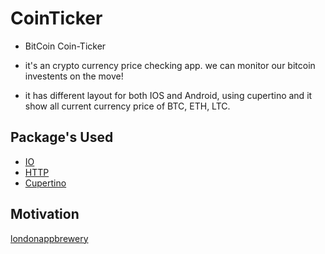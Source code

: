 # CoinTicker 

- BitCoin Coin-Ticker

- it's an crypto currency price checking app. we can monitor our bitcoin investents on the move!
- it has different layout for both IOS and Android, using cupertino and it show all current currency price of BTC, ETH, LTC.

## Package's Used 

- [IO](https://api.flutter.dev/flutter/dart-io/dart-io-library.html)
- [HTTP](https://pub.dev/packages/http)
- [Cupertino](https://docs.flutter.dev/development/ui/widgets/cupertino)

## Motivation 

[londonappbrewery](https://github.com/londonappbrewery/bmi-calculator-flutter)

